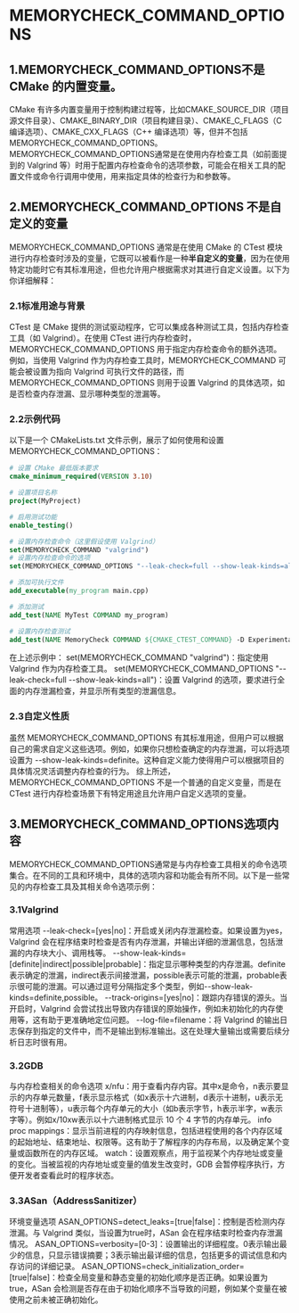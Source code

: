 # MEMORYCHECK_COMMAND_OPTIONS

## 1.MEMORYCHECK_COMMAND_OPTIONS不是 CMake 的内置变量。

CMake 有许多内置变量用于控制构建过程等，比如CMAKE_SOURCE_DIR（项目源文件目录）、CMAKE_BINARY_DIR（项目构建目录）、CMAKE_C_FLAGS（C 编译选项）、CMAKE_CXX_FLAGS（C++ 编译选项）等，但并不包括MEMORYCHECK_COMMAND_OPTIONS。
MEMORYCHECK_COMMAND_OPTIONS通常是在使用内存检查工具（如前面提到的 Valgrind 等）时用于配置内存检查命令的选项参数，可能会在相关工具的配置文件或命令行调用中使用，用来指定具体的检查行为和参数等。


## 2.MEMORYCHECK_COMMAND_OPTIONS 不是自定义的变量

MEMORYCHECK_COMMAND_OPTIONS 通常是在使用 CMake 的 CTest 模块进行内存检查时涉及的变量，它既可以被看作是一种**半自定义的变量**，因为在使用特定功能时它有其标准用途，但也允许用户根据需求对其进行自定义设置。以下为你详细解释：
### 2.1标准用途与背景
CTest 是 CMake 提供的测试驱动程序，它可以集成各种测试工具，包括内存检查工具（如 Valgrind）。在使用 CTest 进行内存检查时，MEMORYCHECK_COMMAND_OPTIONS 用于指定内存检查命令的额外选项。
例如，当使用 Valgrind 作为内存检查工具时，MEMORYCHECK_COMMAND 可能会被设置为指向 Valgrind 可执行文件的路径，而 MEMORYCHECK_COMMAND_OPTIONS 则用于设置 Valgrind 的具体选项，如是否检查内存泄漏、显示哪种类型的泄漏等。
### 2.2示例代码
以下是一个 CMakeLists.txt 文件示例，展示了如何使用和设置 MEMORYCHECK_COMMAND_OPTIONS：
```cmake
# 设置 CMake 最低版本要求
cmake_minimum_required(VERSION 3.10)

# 设置项目名称
project(MyProject)

# 启用测试功能
enable_testing()

# 设置内存检查命令（这里假设使用 Valgrind）
set(MEMORYCHECK_COMMAND "valgrind")
# 设置内存检查命令的选项
set(MEMORYCHECK_COMMAND_OPTIONS "--leak-check=full --show-leak-kinds=all")

# 添加可执行文件
add_executable(my_program main.cpp)

# 添加测试
add_test(NAME MyTest COMMAND my_program)

# 设置内存检查测试
add_test(NAME MemoryCheck COMMAND ${CMAKE_CTEST_COMMAND} -D ExperimentalMemCheck)
```
在上述示例中：
set(MEMORYCHECK_COMMAND "valgrind")：指定使用 Valgrind 作为内存检查工具。
set(MEMORYCHECK_COMMAND_OPTIONS "--leak-check=full --show-leak-kinds=all")：设置 Valgrind 的选项，要求进行全面的内存泄漏检查，并显示所有类型的泄漏信息。
### 2.3自定义性质
虽然 MEMORYCHECK_COMMAND_OPTIONS 有其标准用途，但用户可以根据自己的需求自定义这些选项。例如，如果你只想检查确定的内存泄漏，可以将选项设置为 --show-leak-kinds=definite。这种自定义能力使得用户可以根据项目的具体情况灵活调整内存检查的行为。
综上所述，MEMORYCHECK_COMMAND_OPTIONS 不是一个普通的自定义变量，而是在 CTest 进行内存检查场景下有特定用途且允许用户自定义选项的变量。


## 3.MEMORYCHECK_COMMAND_OPTIONS选项内容
MEMORYCHECK_COMMAND_OPTIONS通常是与内存检查工具相关的命令选项集合。在不同的工具和环境中，具体的选项内容和功能会有所不同。以下是一些常见的内存检查工具及其相关命令选项示例：
### 3.1Valgrind
常用选项
--leak-check=[yes|no]：开启或关闭内存泄漏检查。如果设置为yes，Valgrind 会在程序结束时检查是否有内存泄漏，并输出详细的泄漏信息，包括泄漏的内存块大小、调用栈等。
--show-leak-kinds=[definite|indirect|possible|probable]：指定显示哪种类型的内存泄漏。definite表示确定的泄漏，indirect表示间接泄漏，possible表示可能的泄漏，probable表示很可能的泄漏。可以通过逗号分隔指定多个类型，例如--show-leak-kinds=definite,possible。
--track-origins=[yes|no]：跟踪内存错误的源头。当开启时，Valgrind 会尝试找出导致内存错误的原始操作，例如未初始化的内存使用等，这有助于更准确地定位问题。
--log-file=filename：将 Valgrind 的输出日志保存到指定的文件中，而不是输出到标准输出。这在处理大量输出或需要后续分析日志时很有用。
### 3.2GDB
与内存检查相关的命令选项
x/nfu：用于查看内存内容。其中x是命令，n表示要显示的内存单元数量，f表示显示格式（如x表示十六进制，d表示十进制，u表示无符号十进制等），u表示每个内存单元的大小（如b表示字节，h表示半字，w表示字等）。例如x/10xw表示以十六进制格式显示 10 个 4 字节的内存单元。
info proc mappings：显示当前进程的内存映射信息，包括进程使用的各个内存区域的起始地址、结束地址、权限等。这有助于了解程序的内存布局，以及确定某个变量或函数所在的内存区域。
watch：设置观察点，用于监视某个内存地址或变量的变化。当被监视的内存地址或变量的值发生改变时，GDB 会暂停程序执行，方便开发者查看此时的程序状态。
### 3.3ASan（AddressSanitizer）
环境变量选项
ASAN_OPTIONS=detect_leaks=[true|false]：控制是否检测内存泄漏。与 Valgrind 类似，当设置为true时，ASan 会在程序结束时检查内存泄漏情况。
ASAN_OPTIONS=verbosity=[0-3]：设置输出的详细程度。0表示输出最少的信息，只显示错误摘要；3表示输出最详细的信息，包括更多的调试信息和内存访问的详细记录。
ASAN_OPTIONS=check_initialization_order=[true|false]：检查全局变量和静态变量的初始化顺序是否正确。如果设置为true，ASan 会检测是否存在由于初始化顺序不当导致的问题，例如某个变量在被使用之前未被正确初始化。
